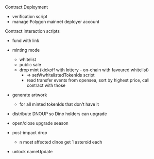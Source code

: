 Contract Deployment
  - verification script
  - manage Polygon mainnet deployer account

Contract interaction scripts
  - fund with link

  - minting mode
    - whitelist
    - public sale
    - drop mint (kickoff with lottery - on-chain with favoured whitelist)
      -  => setWwhitelistedTokenIds script
      -  read transfer events from opensea, sort by highest price, call contract with those

  - generate artwork
    - for all minted tokenIds that don't have it
  
  - distribute DNOUP so Dino holders can upgrade
  
  - open/close upgrade season
  
  - post-impact drop
    - n most affected dinos get 1 asteroid each

  - unlock nameUpdate
  